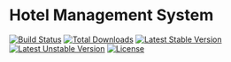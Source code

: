 # Hotel Management System

[![Build Status](https://travis-ci.org/laravel/framework.svg)](https://satriorendykasenda.esy.es)
[![Total Downloads](https://poser.pugx.org/laravel/framework/d/total.svg)](https://satriorendykasenda.esy.es)
[![Latest Stable Version](https://poser.pugx.org/laravel/framework/v/stable.svg)](https://satriorendykasenda.esy.es)
[![Latest Unstable Version](https://poser.pugx.org/laravel/framework/v/unstable.svg)](https://satriorendykasenda.esy.es)
[![License](https://poser.pugx.org/laravel/framework/license.svg)](https://satriorendykasenda.esy.es)
